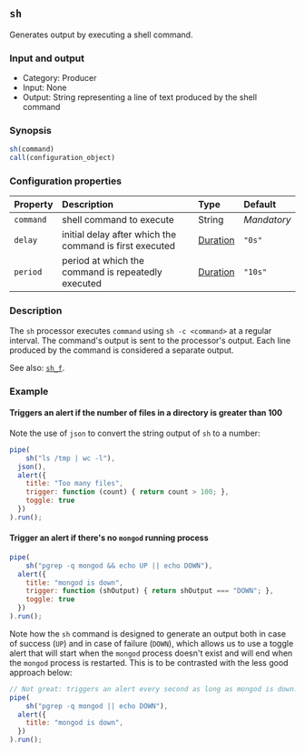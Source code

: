## `sh`

Generates output by executing a shell command.

### Input and output

* Category: Producer
* Input: None
* Output: String representing a line of text produced by the shell command

### Synopsis

```js
sh(command)
call(configuration_object)
```

### Configuration properties

| Property | Description | Type | Default |
| :--- | :--- | :--- | :--- |
| `command` | shell command to execute | String | *Mandatory* | 
| `delay` | initial delay after which the command is first executed | [Duration](../programming.md#Durations) | `"0s"` |
| `period` | period at which the command is repeatedly executed | [Duration](../programming.md#Durations) | `"10s"` |

### Description

The `sh` processor executes `command` using `sh -c <command>` at a regular interval. The command's
output is sent to the processor's output. Each line produced by the command is considered a separate output.

See also: [`sh_f`](sh_f.md).

### Example

<!-- example-begin -->
#### Triggers an alert if the number of files in a directory is greater than 100 

Note the use of `json` to convert the string output of `sh` to a number: 

```js
pipe(
	sh("ls /tmp | wc -l"),
  json(),
  alert({
  	title: "Too many files",
  	trigger: function (count) { return count > 100; },
  	toggle: true
  })
).run();
```
<!-- example-end -->

<!-- example-begin -->
#### Trigger an alert if there's no `mongod` running process

```js
pipe(
	sh("pgrep -q mongod && echo UP || echo DOWN"),
  alert({
  	title: "mongod is down",
  	trigger: function (shOutput) { return shOutput === "DOWN"; },
  	toggle: true
  })
).run();
```

Note how the `sh` command is designed to generate an output both in case of success (`UP`) and in case of failure 
(`DOWN`), which allows us to use a toggle alert that will start when the `mongod` process doesn't exist and will end 
when the `mongod` process is restarted. This is to be contrasted with the less good approach below:

```js
// Not great: triggers an alert every second as long as mongod is down. 
pipe(
	sh("pgrep -q mongod || echo DOWN"),
  alert({
  	title: "mongod is down",
  })
).run();
```
<!-- example-end -->
